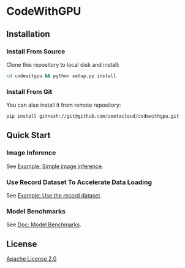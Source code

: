 # CodeWithGPU

## Installation

### Install From Source

Clone this repository to local disk and install:

```bash
cd codewitgpu && python setup.py install
```

### Install From Git

You can also install it from remote repository: 

```bash
pip install git+ssh://git@github.com/seetacloud/codewithgpu.git
```

## Quick Start

### Image Inference

See [Example: Simple image inference](examples/simple_image_inference.py).

### Use Record Dataset To Accelerate Data Loading

See [Example: Use the record dataset](examples/use_record_dataset.py).

### Model Benchmarks

See [Doc: Model Benchmarks](benchmarks/models/README.md).

## License
[Apache License 2.0](LICENSE)
